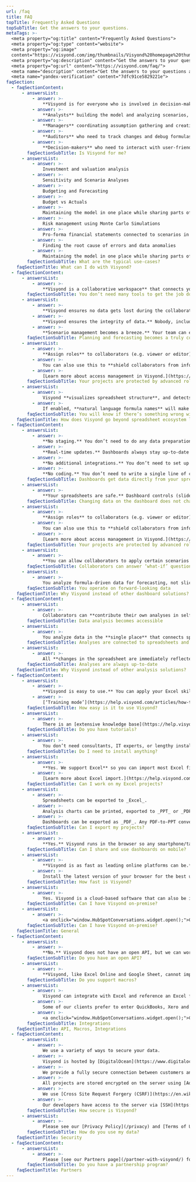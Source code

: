 ```yaml
---
url: /faq
title: FAQ
topTitle: Frequently Asked Questions
topSubTitle: Get the answers to your questions.
metaTags: >-
  <meta property="og:title" content="Frequently Asked Questions">
  <meta property="og:type" content="website">
  <meta property="og:image"
  content="https://visyond.com/img/thumbnails/Visyond%20homepage%20thumbnail%201200x628.png">
  <meta property="og:description" content="Get the answers to your questions about Visyond.">
  <meta property="og:url" content="https://visyond.com/faq/">
  <meta name="description" content="Get the answers to your questions about Visyond.">
  <meta name="yandex-verification" content="7dfc91ce5829221e">
faqSection:
  - faqSectionContent:
      - answersList:
          - answer: >-
              **Visyond is for everyone who is involved in decision-making based on spreadsheet analysis and visualizations:**
          - answer: >-
              **Analysts** building the model and analyzing scenarios, sensitivities, etc.
          - answer: >-
              **Managers** coordinating assumption gathering and creating dashboards.
          - answer: >-
              **Auditors** who need to track changes and debug formulas.
          - answer: >-
              **Decision-makers** who need to interact with user-friendly dashboards without the complexities of spreadsheets.
        faqSectionSubTitle: Is Visyond for me?
      - answersList:
          - answer: >-
              Investment and valuation analysis
          - answer: >-
              Sensitivity and Scenario Analyses
          - answer: >-
              Budgeting and Forecasting
          - answer: >-
              Budget vs Actuals
          - answer: >-
              Maintaining the model in one place while sharing parts of it only with specific people 
          - answer: >-
              Risk management using Monte Carlo Simulations
          - answer: >-
              Pro-forma financial statements connected to scenarios in the spreadsheet
          - answer: >-
              Finding the root cause of errors and data anomalies
          - answer: >-
              Maintaining the model in one place while sharing parts of it only with specific people
        faqSectionSubTitle: What are the typical use-cases?
    faqSectionTitle: What can I do with Visyond?
  - faqSectionContent:
      - answersList:
          - answer: >-
              **Visyond is a collaborative workspace** that connects your scenarios to automated ‘what-if’ analysis and real-time interactive dashboards, using the spreadsheet as a calculation engine.
        faqSectionSubTitle: You don’t need many tools to get the job done
      - answersList:
          - answer: >-
              **Visyond ensures no data gets lost during the collaboration process** by tracking changes and saving each and every assumption added to the project without overwriting existing ones.
          - answer: >-
              **Visyond ensures the integrity of data.** Nobody, including the project owner, can modify data entered by others. You have a bird’s-eye view of your projects that shows you assumptions, scenarios, analyses and dashboards created by collaborators. Unlike Excel Online or Google Sheets, where the last entry overwrites the previous, in Visyond multiple assumptions and scenarios coexist.
          - answer: >-
              **Scenario management becomes a breeze.** Your team can extend each others’ scenarios without breaking the spreadsheet or dealing with multiple versions.
        faqSectionSubTitle: Planning and forecasting becomes a truly collaborative experience
      - answersList:
          - answer: >-
              **Assign roles** to collaborators (e.g. viewer or editor) and **share only specific worksheets and dashboards** with them, protecting your projects from unauthorized access.
          - answer: >-
              You can also use this to **shield collaborators from information overload**, e.g. senior management might not be interested in the intricacies of the spreadsheet but are keen to see dashboards with outputs they can play with.
          - answer: >-
              [Learn more about access management in Visyond.](https://help.visyond.com/articles/share-only-specific-worksheets-with-collaborators)
        faqSectionSubTitle: Your projects are protected by advanced role- and object-based access control
      - answersList:
          - answer: >-
              Visyond **visualizes spreadsheet structure**, and detects root causes of errors and anomalies in real time. 
          - answer: >-
              If enabled, **natural language formula names** will make your spreadsheet easier to understand (e.g., _Revenues[2021] - Expenses[2021]_ vs _A2 - B2_).
        faqSectionSubTitle: You will know if there’s something wrong with your spreadsheet
    faqSectionTitle: How does Visyond go beyond spreadsheet ecosystem limitations?
  - faqSectionContent:
      - answersList:
          - answer: >-
              **No staging.** You don’t need to do any data preparation just to get it into the dashboards. Dashboards, charts, and analyses use a single data source - your spreadsheet.
          - answer: >-
              **Real-time updates.** Dashboards always stay up-to-date by getting the latest changes from your spreadsheet.
          - answer: >-
              **No additional integrations.** You don’t need to set up and maintain integrations to move your data to dashboards.
          - answer: >-
              **No coding.** You don’t need to write a single line of code to create an interactive dashboard from your spreadsheet.
        faqSectionSubTitle: Dashboards get data directly from your spreadsheet
      - answersList:
          - answer: >-
              **Your spreadsheets are safe.** Dashboard controls (sliders, drop-downs, etc.) are connected directly to the spreadsheet cells, and you can let collaborators query the spreadsheet and get the outputs (in the form of charts and/or value) without seeing or modifying the spreadsheet.
        faqSectionSubTitle: Changing data on the dashboard does not change the spreadsheet
      - answersList:
          - answer: >-
              **Assign roles** to collaborators (e.g. viewer or editor) and **share only specific worksheets and dashboards** with them, protecting your projects from unauthorized access.
          - answer: >-
              You can also use this to **shield collaborators from information overload**, e.g. senior management might not be interested in the intricacies of the spreadsheet but are keen to see dashboards with outputs they can play with.
          - answer: >-
              [Learn more about access management in Visyond.](https://help.visyond.com/articles/share-only-specific-worksheets-with-collaborators)
        faqSectionSubTitle: Your projects are protected by advanced role- and object-based access control
      - answersList:
          - answer: >-
              **You can allow collaborators to apply certain scenarios from your spreadsheet** to the dashboard they see. They can extend it, creating their own ‘what-if’ view, without modifying the original scenario.
        faqSectionSubTitle: Collaborators can answer ‘what-if’ questions on their own
      - answersList:
          - answer: >-
              You analyze formula-driven data for forecasting, not slicing and dicing historical data.
        faqSectionSubTitle: You operate on forward-looking data
    faqSectionTitle: Why Visyond instead of other dashboard solutions?
  - faqSectionContent:
      - answersList:
          - answer: >-
              Collaborators can **contribute their own analyses in self-service mode**, without depending on modelers and analysts. They will not overwrite each other’s work, and you can safely collaborate without losing data.
        faqSectionSubTitle: Data analysis becomes accessible
      - answersList:
          - answer: >-
              You analyze data in the **single place** that connects spreadsheets and their outputs directly to automated analyses tools and interactive dashboards.
        faqSectionSubTitle: Analyses are connected to spreadsheets and dashboards
      - answersList:
          - answer: >-
              All **changes in the spreadsheet are immediately reflected** in the analyses that you run and in the interactive dashboards you share with collaborators.
        faqSectionSubTitle: Analyses are always up-to-date
    faqSectionTitle: Why Visyond instead of other analysis solutions?
  - faqSectionContent:
      - answersList:
          - answer: >-
              **Visyond is easy to use.** You can apply your Excel skills without having to learn new menus and workflow. Both Excel experts and novices will get things done quickly.
          - answer: >-
              [‘Training mode’](https://help.visyond.com/articles/how-to-learn-visyond/) in the application will help you get started quickly.
        faqSectionSubTitle: How easy is it to use Visyond?
      - answersList:
          - answer: >-
              There is an [extensive knowledge base](https://help.visyond.com/) with step-by-step tutorials. 
        faqSectionSubTitle: Do you have tutorials?
      - answersList:
          - answer: >-
              You don’t need consultants, IT experts, or lengthy installations to start using the cloud platform – Visyond works in the browser.
        faqSectionSubTitle: Do I need to install anything?
      - answersList:
          - answer: >-
              **Yes. We support Excel** so you can import most Excel files, all worksheets at once. All original formulas, values and formats are imported. Alternatively, you can create a project directly in Visyond using the same skill set you need to create an Excel file. 
          - answer: >-
              [Learn more about Excel import.](https://help.visyond.com/articles/importing-from-excel/)
        faqSectionSubTitle: Can I work on my Excel projects?
      - answersList:
          - answer: >-
              Spreadsheets can be exported to _Excel_.
          - answer: >-
              Analysis charts can be printed, exported to _PPT_ or _PDF_. Analysis tables can be exported to _PPT_, _PDF_, _Excel_, _CSV_.
          - answer: >-
              Dashboards can be exported as _PDF_. Any PDF-to-PPT converter can be used to produce _PPT_.
        faqSectionSubTitle: Can I export my projects?
      - answersList:
          - answer: >-
              **Yes.** Visyond runs in the browser so any smartphone/tablet can load the interactive dashboards.
        faqSectionSubTitle: Can I share and use dashboards on mobile?
      - answersList:
          - answer: >-
              **Visyond is as fast as leading online platforms can be.** It runs in the browser and its performance should be compared to _Excel 365_, _Google Sheets_ and other online tools. 
          - answer: >-
              Install the latest version of your browser for the best user experience (_we recommend Google Chrome_). Also, close unneeded applications, tabs and browser windows to free up memory.
        faqSectionSubTitle: How fast is Visyond?
      - answersList:
          - answer: >-
              Yes. Visyond is a cloud-based software that can also be installed on private clouds and works anywhere in the world. <a onclick="window.HubSpotConversations.widget.open();">Contact us</a> to learn more about on-premise/personal cloud installation.
        faqSectionSubTitle: Can I have Visyond on-premise?        
      - answersList:
          - answer: >-
              <a onclick="window.HubSpotConversations.widget.open();">Contact us</a> to learn more about on-premise/personal cloud installation.
        faqSectionSubTitle: Can I have Visyond on-premise?
    faqSectionTitle: General
  - faqSectionContent:
      - answersList:
          - answer: >-
              **No.** Visyond does not have an open API, but we can work with your IT department to establish connections with your tools.
        faqSectionSubTitle: Do you have an open API?
      - answersList:
          - answer: >-
              **Visyond, like Excel Online and Google Sheet, cannot import Excel Desktop macros.** Our team can port them to JavaScript, if needed. <a onclick="window.HubSpotConversations.widget.open();">Contact us</a> to learn more.
        faqSectionSubTitle: Do you support macros?
      - answersList:
          - answer: >-
              Visyond can integrate with Excel and reference an Excel file as an [‘external source’](https://help.visyond.com/articles/link-external-sources-to-visyond-cells/) inside a Visyond project (for example, to display a value from an Excel cell in a Visyond cell).
          - answer: >-
              Some of our clients prefer to enter QuickBooks, Xero and other accounting software data manually. If automating this via API is important to you, we would have to discuss data mapping with your IT.           
          - answer: >-
              <a onclick="window.HubSpotConversations.widget.open();">Contact us</a> if you need to use custom integrations for your specific needs.
        faqSectionSubTitle: Integrations
    faqSectionTitle: API, Macros, Integrations
  - faqSectionContent:
      - answersList:
          - answer: >-
              We use a variety of ways to secure your data.
          - answer: >-
              Visyond is hosted by [DigitalOcean](https://www.digitalocean.com/). The server is located in the Netherlands.
          - answer: >-
              We provide a fully secure connection between customers and our server. All transferred data is sent encrypted using the [TLS/SSL protocol](https://en.wikipedia.org/wiki/Transport_Layer_Security).
          - answer: >-
              All projects are stored encrypted on the server using [Advanced Encryption Standard (AES)](https://en.wikipedia.org/wiki/Advanced_Encryption_Standard), adopted by the U.S. government and included in the [ISO/IEC 18033-3 standard](https://www.iso.org/standard/54531.html).
          - answer: >-
              We use [Cross Site Request Forgery (CSRF)](https://en.wikipedia.org/wiki/Cross-site_request_forgery) middleware that prevents stealing your session.
          - answer: >-
              Our developers have access to the server via [SSH](https://en.wikipedia.org/wiki/Secure_Shell_Protocol) using [RSA](https://en.wikipedia.org/wiki/RSA_(cryptosystem)) keys. This means that no one else can access the server, and that the access keys are stored locally on the computers and are not distributed on the network.
        faqSectionSubTitle: How secure is Visyond?
      - answersList:
          - answer: >-
              Please see our [Privacy Policy](/privacy) and [Terms of Use](/terms).
        faqSectionSubTitle: How do you use my data?
    faqSectionTitle: Security
  - faqSectionContent:
      - answersList:
          - answer: >-
              Please [see our Partners page](/partner-with-visyond/) for more information.
        faqSectionSubTitle: Do you have a partnership program?
    faqSectionTitle: Partners
---
```


